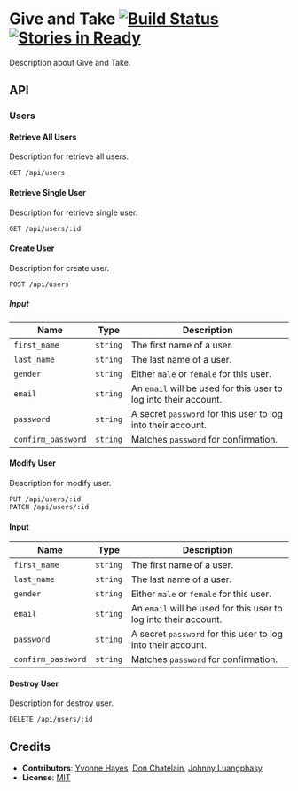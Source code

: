 # Give and Take [![Build Status](https://travis-ci.org/midnightslackers/give-and-take.svg?branch=master)](https://travis-ci.org/midnightslackers/give-and-take) [![Stories in Ready](https://badge.waffle.io/midnightslackers/give-and-take.svg?label=ready&title=Ready)](http://waffle.io/midnightslackers/give-and-take)

Description about Give and Take.

## API

### Users

#### Retrieve All Users

Description for retrieve all users.

```
GET /api/users
```

#### Retrieve Single User

Description for retrieve single user.

```
GET /api/users/:id
```

#### Create User

Description for create user.

```
POST /api/users
```

##### Input

| Name               | Type     | Description |
| ------------------ | -------- | ----------- |
| `first_name`       | `string` | The first name of a user. |
| `last_name`        | `string` | The last name of a user.  |
| `gender`           | `string` | Either `male` or `female` for this user. |
| `email`            | `string` | An `email` will be used for this user to log into their account. |
| `password`         | `string` | A secret `password` for this user to log into their account. |
| `confirm_password` | `string` | Matches `password` for confirmation. |

#### Modify User

Description for modify user.

```
PUT /api/users/:id
PATCH /api/users/:id
```

#### Input

| Name               | Type     | Description |
| ------------------ | -------- | ----------- |
| `first_name`       | `string` | The first name of a user. |
| `last_name`        | `string` | The last name of a user.  |
| `gender`           | `string` | Either `male` or `female` for this user. |
| `email`            | `string` | An `email` will be used for this user to log into their account. |
| `password`         | `string` | A secret `password` for this user to log into their account. |
| `confirm_password` | `string` | Matches `password` for confirmation. |

#### Destroy User

Description for destroy user.

```
DELETE /api/users/:id
```

## Credits

- __Contributors__: [Yvonne Hayes](https://github.com/YvonneHayes), [Don Chatelain](https://github.com/DonChatelain), [Johnny Luangphasy](https://github.com/jluangphasy)
- __License__: [MIT](https://github.com/midnightslackers/give-and-take/blob/master/LICENSE)
